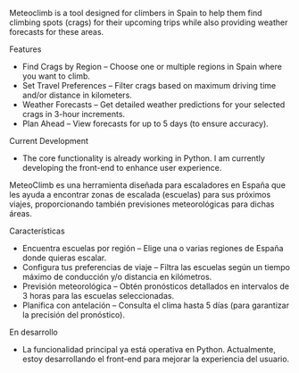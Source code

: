Meteoclimb is a tool designed for climbers in Spain to help them find climbing spots (crags) for their upcoming trips while also providing weather forecasts for these areas.

Features
- Find Crags by Region – Choose one or multiple regions in Spain where you want to climb.
- Set Travel Preferences – Filter crags based on maximum driving time and/or distance in kilometers.
- Weather Forecasts – Get detailed weather predictions for your selected crags in 3-hour increments.
- Plan Ahead – View forecasts for up to 5 days (to ensure accuracy).

Current Development
- The core functionality is already working in Python. I am currently developing the front-end to enhance user experience.

MeteoClimb es una herramienta diseñada para escaladores en España que les ayuda a encontrar zonas de escalada (escuelas) para sus próximos viajes, proporcionando también previsiones meteorológicas para dichas áreas.

Características
- Encuentra escuelas por región – Elige una o varias regiones de España donde quieras escalar.
- Configura tus preferencias de viaje – Filtra las escuelas según un tiempo máximo de conducción y/o distancia en kilómetros.
- Previsión meteorológica – Obtén pronósticos detallados en intervalos de 3 horas para las escuelas seleccionadas.
- Planifica con antelación – Consulta el clima hasta 5 días (para garantizar la precisión del pronóstico).

En desarrollo
- La funcionalidad principal ya está operativa en Python. Actualmente, estoy desarrollando el front-end para mejorar la experiencia del usuario. 
